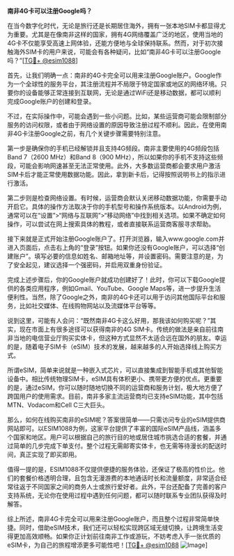 **南非4G卡可以注册Google吗？**

在当今数字化时代，无论是旅行还是长期居住海外，拥有一张本地SIM卡都显得尤为重要。尤其是在像南非这样的国家，拥有4G网络覆盖广泛的地区，使用当地的4G卡不仅能享受高速上网体验，还能方便地与全球保持联系。然而，对于初次接触海外SIM卡的用户来说，可能会有各种疑问，比如“南非4G卡可以注册Google吗？”[[TG💪+ @esim1088](https://t.me/s/esim1088)]

首先，让我们明确一点：南非的4G卡完全可以用来注册Google账户。Google作为一个全球性的服务平台，其注册流程并不局限于特定国家或地区的网络环境。只要你的设备能够正常连接到互联网，无论是通过WiFi还是移动数据，都可以顺利完成Google账户的创建和登录。

不过，在实际操作中，可能会遇到一些小问题。比如，某些运营商可能会限制部分服务的访问权限，或者由于网络设置的原因导致注册过程不顺利。因此，在使用南非4G卡注册Google之前，有几个关键步骤需要特别注意。

第一步是确保你的手机已经解锁并且支持4G频段。南非主要使用的4G频段包括Band 7（2600 MHz）和Band 8（900 MHz），所以如果你的手机不支持这些频段，可能会影响网速甚至无法正常使用。此外，大多数运营商都会要求用户激活SIM卡后才能正常使用数据功能。因此，拿到新卡后，记得按照说明书上的指示进行激活。

第二步则是检查网络设置。有时候，运营商会默认关闭移动数据功能，你需要手动开启它。具体的操作方法取决于你的手机型号和操作系统版本。以Android为例，通常可以在“设置”>“网络与互联网”>“移动网络”中找到相关选项。如果不确定如何操作，可以尝试在网上搜索具体的教程，或者直接联系运营商客服寻求帮助。

接下来就是正式开始注册Google账户了。打开浏览器，输入www.google.com并进入页面后，点击右上角的“登录”按钮。如果你还没有Google账户，可以选择“创建账户”。填写必要的信息如姓名、邮箱地址等，并设置密码。需要注意的是，为了安全起见，建议选择一个强密码，并启用双重身份验证。

完成上述步骤后，你的Google账户就成功创建好了！此时，你可以下载Google提供的各类应用程序，例如Gmail、YouTube、Google Maps等，进一步提升生活便利性。当然，除了Google之外，南非的4G卡还可以用于访问其他国际平台和服务，比如社交媒体、在线购物网站以及流媒体平台等等。

说到这里，可能有人会问：“既然南非4G卡这么好用，那我该如何购买呢？”其实，现在市面上有很多途径可以获得南非的4G SIM卡。传统的做法是亲自前往南非当地的电信营业厅购买实体卡，但这种方式显然不太适合远在国外的朋友。幸运的是，随着电子SIM卡（eSIM）技术的发展，越来越多的人开始选择线上购买方式。

所谓eSIM，简单来说就是一种嵌入式芯片，可以直接集成到智能手机或其他智能设备中。相比传统物理SIM卡，eSIM具有体积更小、携带更方便的优点。更重要的是，通过eSIM，你可以随时随地切换不同的运营商和服务计划，极大地方便了跨国用户的使用需求。目前，南非多家主流运营商均已支持eSIM功能，其中包括MTN、Vodacom和Cell C三大巨头。

那么，如何在线购买南非的eSIM呢？答案很简单——只需访问专业的eSIM提供商网站即可。以ESIM1088为例，这家平台提供了丰富的国际eSIM产品线，涵盖多个国家和地区。用户可以根据自己的旅行目的地或居住城市挑选合适的套餐，并通过简单的几步完成下单支付。整个过程无需邮寄实体卡，也无需等待漫长的配送时间，真正实现了即买即用。

值得一提的是，ESIM1088不仅提供便捷的服务体验，还保证了极高的性价比。他们的套餐价格透明合理，且包含无漫游费的本地通话时长和流量额度，非常适合经常往返于不同国家之间的商务人士或旅行爱好者。此外，平台还配备了完善的客户支持系统，无论你在使用过程中遇到任何问题，都可以随时联系专业团队获得及时解答。

综上所述，南非4G卡完全可以用来注册Google账户，而且整个过程非常简单快捷。同时，借助eSIM技术，我们还可以轻松实现跨区域无缝切换，让跨境生活变得更加高效顺畅。如果你正计划前往南非工作或游玩，不妨考虑入手一张优质的eSIM卡，为自己的旅程增添更多可能性吧！[[TG💪+ @esim1088](https://t.me/s/esim1088) ![Image](https://i.postimg.cc/4NQfJmqS/Snipaste-2025-05-13-00-14-12.png)]